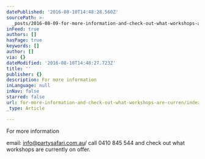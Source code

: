 ```yaml
---
datePublished: '2016-08-10T14:48:28.560Z'
sourcePath: >-
  _posts/2016-08-09-for-more-information-and-check-out-what-workshops-are-curren.md
inFeed: true
authors: []
hasPage: true
keywords: []
author: []
via: {}
dateModified: '2016-08-10T14:48:27.723Z'
title: ''
publisher: {}
description: For more information
inLanguage: null
inNav: false
starred: false
url: for-more-information-and-check-out-what-workshops-are-curren/index.html
_type: Article

---
```

For more information

email: info@partysafari.com.au/ call 0410 845 544 and check out what workshops are currently on offer.